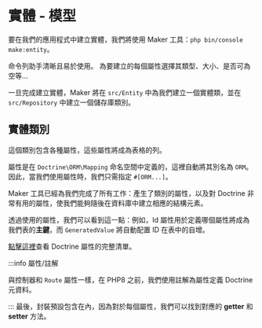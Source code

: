 # 實體 - 模型

要在我們的應用程式中建立實體，我們將使用 Maker 工具：`php bin/console make:entity`。

命令列助手清晰且易於使用。 為要建立的每個屬性選擇其類型、大小、是否可為空等...

一旦完成建立實體，Maker 將在 `src/Entity` 中為我們建立一個實體類，並在 `src/Repository` 中建立一個儲存庫類別。

## 實體類別

這個類別包含各種屬性，這些屬性將成為表格的列。

屬性是在 `Doctrine\ORM\Mapping` 命名空間中定義的，這裡自動將其別名為 `ORM`。 因此，當我們使用屬性時，我們只需指定 `#[ORM...]`。

Maker 工具已經為我們完成了所有工作：產生了類別的屬性，以及對 Doctrine 非常有用的屬性，使我們能夠隨後在資料庫中建立相應的結構元素。

透過使用的屬性，我們可以看到這一點：例如，Id 屬性用於定義哪個屬性將成為我們表的**主鍵**，而 `GeneratedValue` 將自動配置 ID 在表中的自增。

[點擊這裡](https://www.doctrine-project.org/projects/doctrine-orm/en/2.14/reference/attributes-reference.html)查看 Doctrine 屬性的完整清單。

:::info 屬性/註解

與控制器和 `Route` 屬性一樣，在 PHP8 之前，我們使用註解為屬性定義 Doctrine 元資料。

:::
最後，封裝預設包含在內，因為對於每個屬性，我們可以找到對應的 **getter** 和 **setter** 方法。
